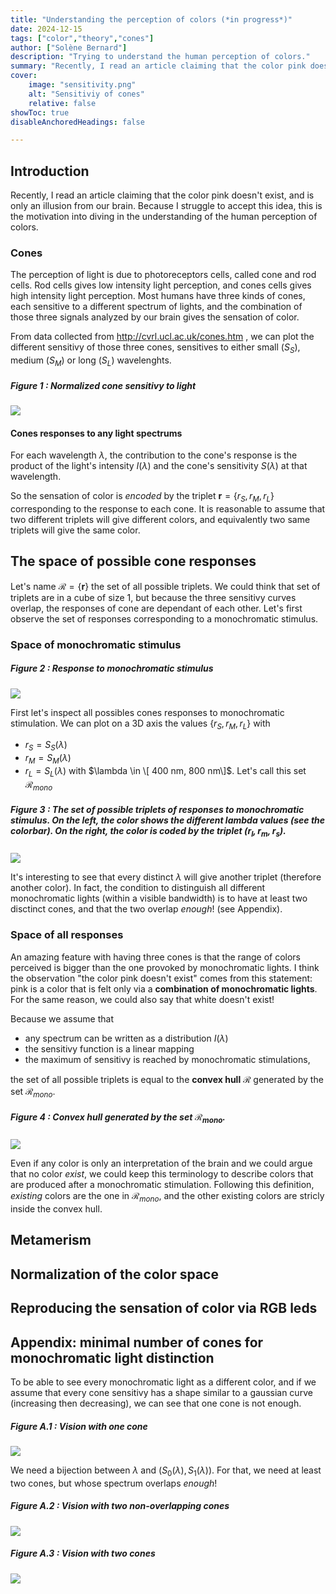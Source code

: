 ```yaml
---
title: "Understanding the perception of colors (*in progress*)" 
date: 2024-12-15
tags: ["color","theory","cones"]
author: ["Solène Bernard"]
description: "Trying to understand the human perception of colors." 
summary: "Recently, I read an article claiming that the color pink doesn't exist, and is only an illusion from our brain. Because I struggle to accept this idea, this is the motivation into diving in the understanding of the human perception of colors." 
cover:
    image: "sensitivity.png"
    alt: "Sensitiviy of cones"
    relative: false
showToc: true
disableAnchoredHeadings: false

---
```


## Introduction

Recently, I read an article claiming that the color pink doesn't exist, and is only an illusion from our brain. Because I struggle to accept this idea, this is the motivation into diving in the understanding of the human perception of colors. 

### Cones 

The perception of light is due to photoreceptors cells, called cone and rod cells. Rod cells gives low intensity light perception, and cones cells gives high intensity light perception. Most humans have three kinds of cones, each sensitive to a different spectrum of lights, and the combination of those three signals analyzed by our brain gives the sensation of color.

From data collected from http://cvrl.ucl.ac.uk/cones.htm , we can plot the different sensitivy of those three cones, sensitives to either small ($S_S$), medium ($S_M$) or long ($S_L$) wavelenghts.

##### Figure 1 : Normalized cone sensitivy to light 
![](sensitivity.png)

#### Cones responses to any light spectrums

For each wavelength $\lambda$, the contribution to the cone's response is the product of the light's intensity $I(\lambda)$ and the cone's sensitivity $S(\lambda)$ at that wavelength.

<!-- 
Mathematically: $R = \int I(\lambda) S(\lambda) \, d\lambda$, where:
+ $R$ is the total cone response,
+ $I(\lambda)$ is the intensity of the light at wavelength $\lambda$,
+ $S(\lambda)$ is the sensitivity of the cone to that wavelength.

If the light consists of discrete wavelengths (e.g., lasers or narrowband sources), you can sum the contributions from each wavelength:

$$ R = \sum_{i} I(\lambda_i) S(\lambda_i),$$

where $I(\lambda_i)$ and $S(\lambda_i)$ are the intensity and sensitivity at each discrete wavelength $\lambda_i$. -->

So the sensation of color is *encoded* by the triplet $\mathbf{r} = \{r_{S},r_{M},r_{L}\}$ corresponding to the response to each cone. It is reasonable to assume that two different triplets will give different colors, and equivalently two same triplets will give the same color. 

## The space of possible cone responses 

Let's name $\mathcal{R} = \{\mathbf{r}\}$ the set of all possible triplets. We could think that set of triplets are in a cube of size $1$, but because the three sensitivy curves overlap, the responses of cone are dependant of each other. Let's first observe the set of responses corresponding to a monochromatic stimulus.

### Space of monochromatic stimulus

##### Figure 2 : Response to monochromatic stimulus
![](response_monochromatic.png)


First let's inspect all possibles cones responses to monochromatic stimulation. We can plot on a 3D axis the values $\{r_S, r_{M},r_{L}\}$ with 
+ $r_S = S_S(\lambda)$
+ $r_M = S_M(\lambda)$
+ $r_L = S_L(\lambda)$
with $\lambda \in \[ 400 nm, 800 nm\]$. Let's call this set $\mathcal{R}_{mono}$


##### Figure 3 : The set of possible triplets of responses to monochromatic stimulus. On the left, the color shows the different lambda values (see the colorbar). On the right, the color is coded by the triplet $(r_l, r_m, r_s)$.
![](contour.png)

It's interesting to see that every distinct $\lambda$ will give another triplet (therefore another color). In fact, the condition to distinguish all different monochromatic lights (within a visible bandwidth) is to have at least two disctinct cones, and that the two overlap *enough*! (see Appendix).

### Space of all responses

An amazing feature with having three cones is that the range of colors perceived is bigger than the one provoked by monochromatic lights. I think the observation "the color pink doesn't exist" comes from this statement: pink is a color that is felt only via a **combination of monochromatic lights**. For the same reason, we could also say that white doesn't exist!

Because we assume that
+ any spectrum can be written as a distribution $I(\lambda)$ 
+ the sensitivy function is a linear mapping 
+ the maximum of sensitivy is reached by monochromatic stimulations,
  
the set of all possible triplets is equal to the **convex hull** $\mathcal{R}$ generated by the set $\mathcal{R}_{mono}$.

##### Figure 4 : Convex hull generated by the set $\mathcal{R}_{mono}$.
![](convex_hull.png)

Even if any color is only an interpretation of the brain and we could argue that no color *exist*, we could keep this terminology to describe colors that are produced after a monochromatic stimulation. Following this definition, *existing* colors are the one in $\mathcal{R}_{mono}$, and the other existing colors are stricly inside the convex hull.

## Metamerism


## Normalization of the color space

## Reproducing the sensation of color via RGB leds



## Appendix: minimal number of cones for monochromatic light distinction

To be able to see every monochromatic light as a different color, and if we assume that every cone sensitivy has a shape similar to a gaussian curve (increasing then decreasing), we can see that one cone is not enough.


##### Figure A.1 : Vision with one cone
![](one_cone.png)

We need a bijection between $\lambda$ and $(S_0(\lambda),S_1(\lambda))$. For that, we need at least two cones, but whose spectrum overlaps *enough*!

##### Figure A.2 : Vision with two non-overlapping cones 
![](two_cones_translated.png)

##### Figure A.3 : Vision with two cones
![](two_cones.png)
